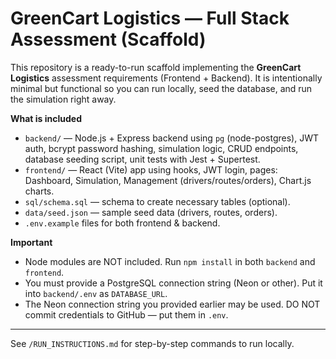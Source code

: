 # GreenCart Logistics — Full Stack Assessment (Scaffold)

This repository is a ready-to-run scaffold implementing the **GreenCart Logistics** assessment requirements (Frontend + Backend). It is intentionally minimal but functional so you can run locally, seed the database, and run the simulation right away.

**What is included**
- `backend/` — Node.js + Express backend using `pg` (node-postgres), JWT auth, bcrypt password hashing, simulation logic, CRUD endpoints, database seeding script, unit tests with Jest + Supertest.
- `frontend/` — React (Vite) app using hooks, JWT login, pages: Dashboard, Simulation, Management (drivers/routes/orders), Chart.js charts.
- `sql/schema.sql` — schema to create necessary tables (optional).
- `data/seed.json` — sample seed data (drivers, routes, orders).
- `.env.example` files for both frontend & backend.

**Important**
- Node modules are NOT included. Run `npm install` in both `backend` and `frontend`.
- You must provide a PostgreSQL connection string (Neon or other). Put it into `backend/.env` as `DATABASE_URL`.
- The Neon connection string you provided earlier may be used. DO NOT commit credentials to GitHub — put them in `.env`.

---
See `/RUN_INSTRUCTIONS.md` for step-by-step commands to run locally.
